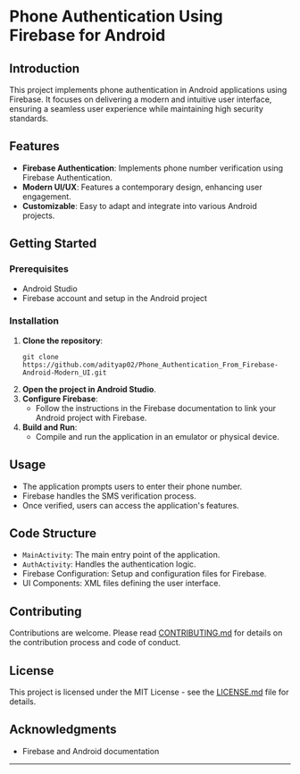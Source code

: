 # Phone Authentication Using Firebase for Android

## Introduction
This project implements phone authentication in Android applications using Firebase. It focuses on delivering a modern and intuitive user interface, ensuring a seamless user experience while maintaining high security standards.

## Features
- **Firebase Authentication**: Implements phone number verification using Firebase Authentication.
- **Modern UI/UX**: Features a contemporary design, enhancing user engagement.
- **Customizable**: Easy to adapt and integrate into various Android projects.

## Getting Started
### Prerequisites
- Android Studio
- Firebase account and setup in the Android project

### Installation
1. **Clone the repository**:
   ```
   git clone https://github.com/adityap02/Phone_Authentication_From_Firebase-Android-Modern_UI.git
   ```
2. **Open the project in Android Studio**.
3. **Configure Firebase**:
   - Follow the instructions in the Firebase documentation to link your Android project with Firebase.
4. **Build and Run**:
   - Compile and run the application in an emulator or physical device.

## Usage
- The application prompts users to enter their phone number.
- Firebase handles the SMS verification process.
- Once verified, users can access the application's features.

## Code Structure
- `MainActivity`: The main entry point of the application.
- `AuthActivity`: Handles the authentication logic.
- Firebase Configuration: Setup and configuration files for Firebase.
- UI Components: XML files defining the user interface.

## Contributing
Contributions are welcome. Please read [CONTRIBUTING.md](CONTRIBUTING.md) for details on the contribution process and code of conduct.

## License
This project is licensed under the MIT License - see the [LICENSE.md](LICENSE.md) file for details.

## Acknowledgments
- Firebase and Android documentation

---
